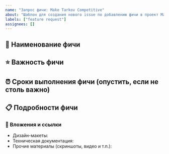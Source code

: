 ```yaml
---
name: "Запрос фичи: Make Tarkov Competitive"
about: "Шаблон для создания нового issue по добавлению фичи в проект Make Tarkov Competitive"
labels: ["feature request"]
assignees: []
---
```


## 📝 Наименование фичи
<!-- Краткое и информативное название вашей фичи -->

## ⭐ Важность фичи
<!-- Укажите уровень важности (Critical, High, Medium, Low) и, при желании, обоснуйте выбор -->

## ⏰ Сроки выполнения фичи (опустить, если не столь важно)
<!-- Желаемая дата, спринт или ориентировочный дедлайн -->

## 📋 Подробности фичи
<!-- Подробное описание: что должно быть реализовано, сценарии использования, ожидаемое поведение. -->

### 🔗 Вложения и ссылки
- Дизайн-макеты: 
- Техническая документация: 
- Прочие материалы (скриншоты, видео и т.п.): 
